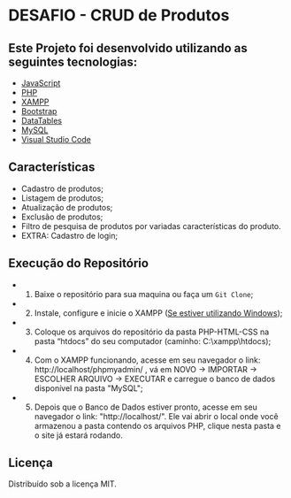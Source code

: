 # DESAFIO  - CRUD de Produtos


## Este Projeto foi desenvolvido utilizando as seguintes tecnologias:
* [JavaScript](https://www.javascript.com/)
* [PHP](https://www.php.net/)
* [XAMPP](https://www.apachefriends.org/pt_br/index.html)
* [Bootstrap](https://getbootstrap.com/)
* [DataTables](https://datatables.net/)
* [MySQL](https://www.mysql.com/)
* [Visual Studio Code](https://code.visualstudio.com/download)

## Características

- Cadastro de produtos;
- Listagem de produtos;
- Atualização de produtos;
- Exclusão de produtos;
- Filtro de pesquisa de produtos por variadas características do produto.
- EXTRA: Cadastro de login;

## Execução do Repositório

* 1) Baixe o repositório para sua maquina ou faça um `Git Clone`;

* 2) Instale, configure e inicie o XAMPP ([Se estiver utilizando Windows](https://www.youtube.com/watch?v=COepL5-bNNI));

* 3) Coloque os arquivos do repositório da pasta PHP-HTML-CSS na pasta “htdocs” do seu computador (caminho: C:\xampp\htdocs);

* 4) Com o XAMPP funcionando, acesse em seu navegador o link: http://localhost/phpmyadmin/ , vá em NOVO -> IMPORTAR -> ESCOLHER ARQUIVO -> EXECUTAR e carregue o banco de dados disponível na pasta "MySQL";

* 5) Depois que o Banco de Dados estiver pronto, acesse em seu navegador o link: "http://localhost/". Ele vai abrir o local onde você armazenou a pasta contendo os arquivos PHP, clique nesta pasta e o site já estará rodando.

## Licença
Distribuído sob a licença MIT.

